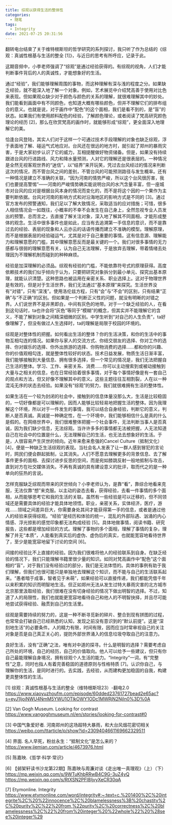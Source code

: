 ```yaml
---
title: 综观以获得生活的整体性
categories:
  - 随笔
tags:
  - Integrity
date: 2021-07-25 20:31:56
---
```



翻转电台结束了关于维特根斯坦的哲学研究的系列探讨，我只听了作为总结的《综观：真诚性根基与生活的整全 [1]》，与近日的思考有所呼应，记录于此。

这期音频中，小李老师强调了“综观”是通过经验获得的。有综观的视角，人们才能判断事件背后的人的真诚性，才能想象好的生活。

通过“经验”，我们能够理解周围的事物，而这种理解有深与浅的程度之分。如果缺乏经验，就不能深入地了解一个对象。例如，艺术展览中介绍梵高善于使用对比色来表现。但如果观众缺少对于颜色与颜色的关系的理解，就很难理解其中的妙处。我们能看到画面中有不同颜色，也知道大概有哪些颜色，但并不理解它们的排布组合的意义。也就是说，对于画作中“配色”的这个面相，我们是看不到的，是“盲”的状态。如果我们有使用颜料配色的经验，了解颜色理论，或者阅读了梵高研究颜色理论的经历 [2]，那么在欣赏梵高的画作时，就能够形成“综观”，更全面深入地理解它的美。

恰逢台风登陆，其实人们对于这样一个可通过技术手段理解的对象也缺乏综观，浮于表面地了解、碰运气式地应对。台风还在很远的地方时，就引起了郑州的暴雨灾害，于是大家初步认识了它的威力，互相提醒做好物资储备。但是，如果没有持续跟进台风的行进路线、风力和降水量预测，人对它的理解还是很表层的。一种情况是全然无视客观世界的“迷信”，以“结界”来开玩笑，凭过去台风经过的情况来判断这次的情况，而不管台风之间的差别，不管台风的可能预测路径与发生概率。还有一种情况是建立不准确的关联，“因为河南的情势严峻，所以这个台风很厉害，我们也要提高警惕”——河南的严峻情势确实能说明台风的水汽含量丰富，但一座城市对台风的应对是根据台风本身的情况而变化的，而不是将这个因的一个果作为主要判断依据。台风对河南的影响方式和对沿海地区的影响方式是不同的 [3]。通过官方发布的预警通知，我们足以了解大致情况，采取适当的应对措施；可惜，很多人相信情况会一如既往，小概率的不幸不会发生在自己身上，全然忽视专业人员发出的预警。总而言之，去直接了解关注对象，深入地了解其不同面相，才能形成整体的观念。生活中很多事件也是如此，应当有去追溯第一手信息的意识，而不是靠过去的经验、表层的现象和人云亦云的话语传播而建立不准确的模型。理解原理，而不是根据表层的经验碰运气，尤其是对于自己重要的事情。这有信息源、理解能力和理解意愿的门槛，其中理解意愿反而是最关键的一个。我们对很多事情的无力感都与很弱的理解意愿有关，认为自己无法理解，于是放弃去理解，带着情绪去处理因为不理解机制而碰到的种种麻烦。

经验是加深理解的必须品。综观有经验的门槛，不能依靠符号式的原理获得。高度依赖技术的我们似乎倾向于认为，只要把研究对象拆分到最小单元、探究出基本原理，就能认识清楚。这种思路也被运用在亲密关系、职业选择上。这对于物理世界是有效的，但是对于生活世界，我们无法通过“基本原理”来探究。生活世界没有“对错”，只有“深浅”。使用洛伦兹方程，只有“会”与“不会”的区别，只有结果“正确”与“不正确”的区别。但如果是一个判断正义性的问题，就没有明晰的对错之界。人们说世界不是非黑即白，中间有灰色的地带。对于一个缺乏经验的人，在看到这句话时，ta也许会将“灰色”等同于“模糊”的概念，但其实并不能理解它的含义，不能了解到对象之间精深细微的区别。中学生听到“对自己的人生负责”，ta好像理解了，但没有做过人生选择时，ta的理解是局限于校园的环境的。

综观是对整体性的把握。如何看出生活的整体？你的生活决策，和你的生活中的事物互相勾连的情况。如果你与家人的交流方式、你结交朋友的选择、你对工作的选择、你对娱乐的选择、你外出旅游的选择、你购物消费的选择……都和你的兴趣、你的价值观相勾连，就是整体性较好的状态。技术日益发展，物质生活日渐丰富，我们能够接触到大量信息、拥有很多选择，但一个常见的情况是，我们无法把握自己生活的整体。学习、工作、亲密关系、消费……你可以主动搜索到或被动接触到大量与之相关的信息，也在日常经验着很多事情，对于每个事情好像是有一套自己的观点和方法，但又好像不理解其中的意义。这些主题往往互相割裂，人在以一种混沌无序的状态去经验。如果没有“综观”的努力，我们就很难拥有生活的整体性。

如果生活在一个较为封闭的社会中，接触到的信息体量没那么大，生活是比较稳固的，一切好像都是可以理解的，因而人能够比较轻易地把握生活的整体。因为我理解这个环境，所以对于一件发生的事情，我可以结合自身经验，判断它的意义，判断人是否真诚。真诚是一种确定性，在一个环境中，我们能够相信什么是真的什么是假的。在网络世界中，我们很难整体把握一个社会事件，无法判断当事人是否真诚，因为我们缺少信息，无法综观。当许许多多的事情都无法被把握，人无法知道自己在社会中的位置是什么，无法理解自己的生活，也无法去想象好的生活。于是，人很容易产生厌世的倾向。近年来愈来愈强的Cancel Culture（抵制文化）[4]，便是一种缺乏生活综观的表现。当社会名人发表了让一群人感到冒犯的言论时，网民们便会群起抵制，让其消失。人们不愿意去理解更多的背景信息、去了解事件更多的面相、去探讨进步反思的空间，而是宛如膝跳反射一般地抵制与攻击，直到对方在社交媒体消失。不再有真诚的具有建设意义的批评，取而代之的是一种单向的狂热的言说。

怎样克服缺乏综观而带来的厌世倾向？小李老师认为，是靠“看”，靠综合地看来克服，无法仅靠“想”来克服。以主动的姿态去看，获得经验，去看一件事情的多个面相，从而能够思考它和我的生活的关联。虽然有一些经验是可以迁移的，但不同领域还是需要具体的经验才能具体地领悟。职业，亲密关系，实体经济，医疗，游戏……领域之间差异巨大，你需要身处其间才能获得第一手的信息，或者是通过他人的经验来获得综观。“经验”是经历和体验的统一，混乱的外部际遇、汹涌的内心情感、浮光掠影的感觉印象都无法构成经验 [5]。具体地做事情，阅读书籍、研究报告，这些都是增加经验的方式。理解了事物的多个面相，理解了事情的复杂，理解了并无“本质”，人能看到真实后的虚伪、虚伪后的真实，也就能宽容地看待世界了，至少是能宽容地留下讨论的空间 [6]。

间接的经验比不上直接的经验。因为我们很难将他人的经验联系到自身。在缺乏经验的情况下，我们只能理解书籍里很少量的知识。如同对梵高画作中“配色”这个面相的“盲”，对于我们没有经验过的部分，我们是无法体悟的。具体的事例有助于我们理解，但我们也很可能只是单独地去理解这个知识，而不能与自己的生活联系起来。“愚者暗于成事，智者见于未萌”，如果经验可以直接传递，我们都能凭借千年以来积累的知识而明智地生活。但正如郑州无法从发生过特大暴雨灾害的北方城市北京那里汲取经验，我们很难在没有切身经验的情况下做出明智的选择。不过，知道了人的局限性，我们也就能更宽容地看待自己和他人的不明智抉择，并且尽可能地尝试获得经验、融贯到自己的生活里。

综观是需要持续的努力的，这是一种不断寻觅新的碎片、整合到现有拼图的过程，也常常会打破自己已经熟悉的认知，发现之前没有意识到的“默认前提”。这是“深刻地生活”的必要条件。人的精力有限，时间有限，因而应当时常审视自己的关注对象是否是自己真正关心的，提防外部世界涌入的信息垃圾夺取自己的注意力。

良好生活，没有“正确”之法，唯有对中道的探寻。什么是明智的选择？需要考虑自己所处的环境，自己的经历，自己的价值取向。他人可以给予一些建议，但只有你自己最能理解自身境况，拥有综观个人生活的能力。“Integrity”一词，有“完整性”之意，同时也指人有着完善稳固的道德原则与性格特质 [7]。认识你自己，与理解你的生活，是同时进行的。去实践，去经验，从而建构更加稳固的自我，构建更具整体性的生活。



[1] 综观：真诚性根基与生活的整全（维特根斯坦23）-翻电2.0 https://www.xiaoyuzhoufm.com/episode/60dded23761727bead2e65ac?s=eyJ1IjoiNWU4NmM5YWU1OTlkOWY1ODc1MWRjN2NjIn0%3D%0A

[2] Van Gogh Museum. Looking for contrast https://www.vangoghmuseum.nl/en/stories/looking-for-contrast#0

[3] 中国气象爱好者. 河南郑州的这场超特大暴雨，和大台风烟花密切相关 https://weibo.com/ttarticle/p/show?id=2309404661169662329511

[4] 界面. 名人早死，粉丝永生：“抵制文化”是怎么来的？ https://www.jiemian.com/article/4673976.html

[5] 陈嘉映.《哲学·科学·常识》

[6] 【邺架轩读书沙龙第22期】陈嘉映与周濂对谈《走出唯一真理观》（上）（下） https://mp.weixin.qq.com/s/9WTuKhbRRwB4C9G-3uZ4yQ   https://mp.weixin.qq.com/s/RtXSN2PFl8IjvyXeCR30qA

[7] Etymonline. Integrity https://www.etymonline.com/word/integrity#:~:text=c.%201400%2C%20integrite%2C%20%22innocence%2C%20blamelessness%3B%20chastity%2C%20purity%2C%22%20from,%22purity%2C%20correctness%2C%20blamelessness%2C%22%20from%20integer%20%22whole%22%20%28see%20integer%29
